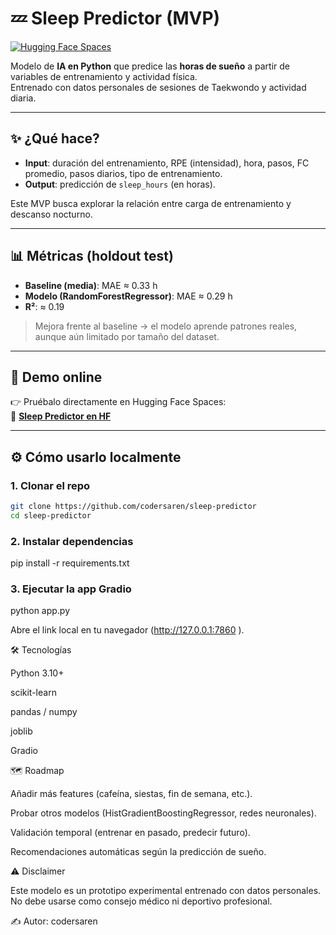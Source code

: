 # 💤 Sleep Predictor (MVP)

[![Hugging Face Spaces](https://img.shields.io/badge/🤗-Hugging%20Face%20Space-blue)](https://huggingface.co/spaces/codersaren/sleep-predictor)

Modelo de **IA en Python** que predice las **horas de sueño** a partir de variables de entrenamiento y actividad física.  
Entrenado con datos personales de sesiones de Taekwondo y actividad diaria.

---

## ✨ ¿Qué hace?

- **Input**: duración del entrenamiento, RPE (intensidad), hora, pasos, FC promedio, pasos diarios, tipo de entrenamiento.
- **Output**: predicción de `sleep_hours` (en horas).

Este MVP busca explorar la relación entre carga de entrenamiento y descanso nocturno.

---

## 📊 Métricas (holdout test)

- **Baseline (media)**: MAE ≈ 0.33 h
- **Modelo (RandomForestRegressor)**: MAE ≈ 0.29 h
- **R²**: ≈ 0.19

> Mejora frente al baseline → el modelo aprende patrones reales, aunque aún limitado por tamaño del dataset.

---

## 🚀 Demo online

👉 Pruébalo directamente en Hugging Face Spaces:  
🔗 [**Sleep Predictor en HF**](https://huggingface.co/spaces/codersaren/sleep-predictor)

---

## ⚙️ Cómo usarlo localmente

### 1. Clonar el repo

```bash
git clone https://github.com/codersaren/sleep-predictor
cd sleep-predictor
```

### 2. Instalar dependencias

pip install -r requirements.txt

### 3. Ejecutar la app Gradio

python app.py

Abre el link local en tu navegador (http://127.0.0.1:7860
).

🛠️ Tecnologías

Python 3.10+

scikit-learn

pandas / numpy

joblib

Gradio

🗺️ Roadmap

Añadir más features (cafeína, siestas, fin de semana, etc.).

Probar otros modelos (HistGradientBoostingRegressor, redes neuronales).

Validación temporal (entrenar en pasado, predecir futuro).

Recomendaciones automáticas según la predicción de sueño.

⚠️ Disclaimer

Este modelo es un prototipo experimental entrenado con datos personales.
No debe usarse como consejo médico ni deportivo profesional.

✍️ Autor: codersaren
